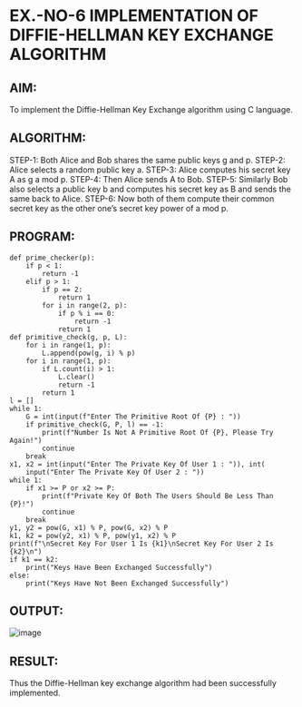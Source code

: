 # EX.-NO-6 IMPLEMENTATION OF DIFFIE-HELLMAN KEY EXCHANGE ALGORITHM
## AIM:
To implement the Diffie-Hellman Key Exchange algorithm using C language.
## ALGORITHM:
  STEP-1: Both Alice and Bob shares the same public keys g and p.
  STEP-2: Alice selects a random public key a.
  STEP-3: Alice computes his secret key A as g a mod p.
  STEP-4: Then Alice sends A to Bob.
  STEP-5: Similarly Bob also selects a public key b and computes his secret key as B and sends the same back to Alice.
  STEP-6: Now both of them compute their common secret key as the other one’s secret key power of a mod p.
## PROGRAM:
```
def prime_checker(p):
	if p < 1:
		return -1
	elif p > 1:
		if p == 2:
			return 1
		for i in range(2, p):
			if p % i == 0:
				return -1
			return 1
def primitive_check(g, p, L):
	for i in range(1, p):
		L.append(pow(g, i) % p)
	for i in range(1, p):
		if L.count(i) > 1:
			L.clear()
			return -1
		return 1
l = []
while 1:
	G = int(input(f"Enter The Primitive Root Of {P} : "))
	if primitive_check(G, P, l) == -1:
		print(f"Number Is Not A Primitive Root Of {P}, Please Try Again!")
		continue
	break
x1, x2 = int(input("Enter The Private Key Of User 1 : ")), int(
	input("Enter The Private Key Of User 2 : "))
while 1:
	if x1 >= P or x2 >= P:
		print(f"Private Key Of Both The Users Should Be Less Than {P}!")
		continue
	break
y1, y2 = pow(G, x1) % P, pow(G, x2) % P
k1, k2 = pow(y2, x1) % P, pow(y1, x2) % P
print(f"\nSecret Key For User 1 Is {k1}\nSecret Key For User 2 Is {k2}\n")
if k1 == k2:
	print("Keys Have Been Exchanged Successfully")
else:
	print("Keys Have Not Been Exchanged Successfully")
```
## OUTPUT:
![image](https://github.com/user-attachments/assets/3615edd9-7c83-4477-9dc8-855b6ae50957)
## RESULT:
  Thus the Diffie-Hellman key exchange algorithm had been successfully implemented.
